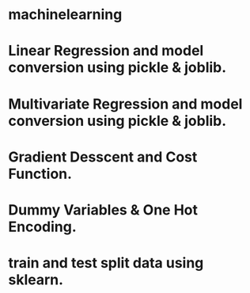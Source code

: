 # machinelearning
# Linear Regression and model conversion using pickle & joblib.
# Multivariate Regression and model conversion using pickle & joblib.
# Gradient Desscent and Cost Function.
# Dummy Variables & One Hot Encoding.
# train and test split data using sklearn.
